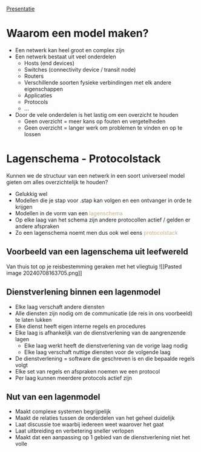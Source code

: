 [Presentatie](https://learning.ap.be/pluginfile.php/1957755/mod_resource/content/3/02%20-%20Theorie%20-%20Netwerkmodellen.pdf)
# Waarom een model maken?
- Een netwerk kan heel groot en complex zijn
- Een netwerk bestaat uit veel onderdelen
	- Hosts (end devices)
	- Switches (connectivity device / transit node)
	- Routers
	- Verschillende soorten fysieke verbindingen met elk andere eigenschappen
	- Applicaties
	- Protocols
	- ...
- Door de vele onderdelen is het lastig om een overzicht te houden
	- Geen overzicht = meer kans op fouten en vergetelheden
	- Geen overzicht = langer werk om problemen te vinden en op te lossen

# Lagenschema - Protocolstack
Kunnen we de structuur van een netwerk in een soort universeel model gieten om alles overzichtelijk te houden?
- Gelukkig wel
- Modellen die je stap voor .stap kan volgen en een ontvanger in orde te krijgen
- Modellen in de vorm van een <span style="color:#c8ab83;">lagenschema</span>
- Op elke laag van het schema zijn andere protocollen actief / gelden er andere afspraken
- Zo een lagenschema noemt men dus ook wel eens <span style="color:#c8ab83;">protocolstack</span>

## Voorbeeld van een lagenschema uit leefwereld
Van thuis tot op je reisbestemming geraken met het vliegtuig
![[Pasted image 20240708163705.png]]
## Dienstverlening binnen een lagenmodel
- Elke laag verschaft andere diensten
- Alle diensten zijn nodig om de communicatie (de reis in ons voorbeeld) te laten lukken
- Elke dienst heeft eigen interne regels en procedures
- Elke laag is afhankelijk van de dienstverlening van de aangrenzende lagen
	- Elke laag werkt heeft de dienstverlening van de vorige laag nodig
	- Elke laag verschaft nuttige diensten voor de volgende laag
- De dienstverlening = software die geschreven is en die bepaalde regels volgt
- Elke set van regels en afspraken noemen we een protocol
- Per laag kunnen meerdere protocols actief zijn

## Nut van een lagenmodel
- Maakt complexe systemen begrijpelijk
- Maakt de relaties tussen de onderdelen van het geheel duidelijk
- Laat discussie toe waarbij iedereen weet waarover het gaat
- Laat uitbreiding en verbetering sneller verlopen
- Maakt dat een aanpassing op 1 gebied van de dienstverlening niet het volle